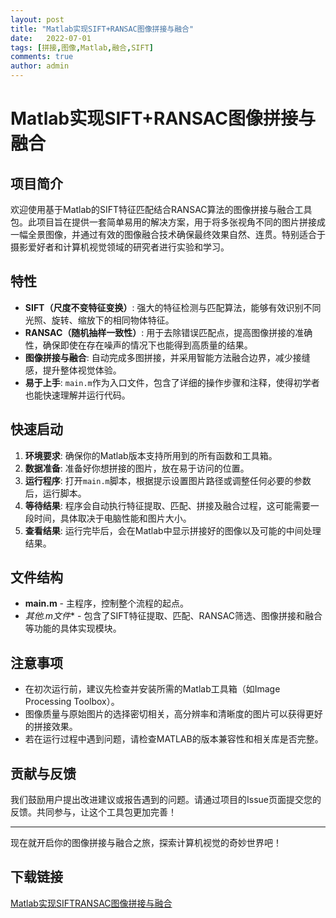 ```yaml
---
layout: post
title: "Matlab实现SIFT+RANSAC图像拼接与融合"
date:   2022-07-01
tags: [拼接,图像,Matlab,融合,SIFT]
comments: true
author: admin
---
```

# Matlab实现SIFT+RANSAC图像拼接与融合

## 项目简介

欢迎使用基于Matlab的SIFT特征匹配结合RANSAC算法的图像拼接与融合工具包。此项目旨在提供一套简单易用的解决方案，用于将多张视角不同的图片拼接成一幅全景图像，并通过有效的图像融合技术确保最终效果自然、连贯。特别适合于摄影爱好者和计算机视觉领域的研究者进行实验和学习。

## 特性

- **SIFT（尺度不变特征变换）**: 强大的特征检测与匹配算法，能够有效识别不同光照、旋转、缩放下的相同物体特征。
- **RANSAC（随机抽样一致性）**: 用于去除错误匹配点，提高图像拼接的准确性，确保即使在存在噪声的情况下也能得到高质量的结果。
- **图像拼接与融合**: 自动完成多图拼接，并采用智能方法融合边界，减少接缝感，提升整体视觉体验。
- **易于上手**: `main.m`作为入口文件，包含了详细的操作步骤和注释，使得初学者也能快速理解并运行代码。

## 快速启动

1. **环境要求**: 确保你的Matlab版本支持所用到的所有函数和工具箱。
2. **数据准备**: 准备好你想拼接的图片，放在易于访问的位置。
3. **运行程序**: 打开`main.m`脚本，根据提示设置图片路径或调整任何必要的参数后，运行脚本。
4. **等待结果**: 程序会自动执行特征提取、匹配、拼接及融合过程，这可能需要一段时间，具体取决于电脑性能和图片大小。
5. **查看结果**: 运行完毕后，会在Matlab中显示拼接好的图像以及可能的中间处理结果。

## 文件结构

- **main.m** - 主程序，控制整个流程的起点。
- **其他*.m文件** - 包含了SIFT特征提取、匹配、RANSAC筛选、图像拼接和融合等功能的具体实现模块。

## 注意事项

- 在初次运行前，建议先检查并安装所需的Matlab工具箱（如Image Processing Toolbox）。
- 图像质量与原始图片的选择密切相关，高分辨率和清晰度的图片可以获得更好的拼接效果。
- 若在运行过程中遇到问题，请检查MATLAB的版本兼容性和相关库是否完整。

## 贡献与反馈

我们鼓励用户提出改进建议或报告遇到的问题。请通过项目的Issue页面提交您的反馈。共同参与，让这个工具包更加完善！

---

现在就开启你的图像拼接与融合之旅，探索计算机视觉的奇妙世界吧！

## 下载链接

[Matlab实现SIFTRANSAC图像拼接与融合](https://pan.quark.cn/s/f2ed9331f140)